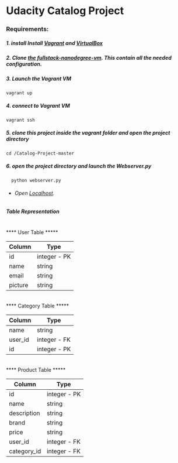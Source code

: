 # Udacity Catalog Project

### Requirements:

##### 1. install  Install <a target="_blank" href="https://www.vagrantup.com/">Vagrant</a> and <a target="_blank" href="https://www.virtualbox.org/">VirtualBox</a>

##### 2. Clone <a target="_blank" href="https://github.com/udacity/fullstack-nanodegree-vm">the fullstack-nanodegree-vm</a>. This contain all the needed configuration.


##### 3. Launch the Vagrant VM

    vagrant up

##### 4. connect to Vagrant VM

    vagrant ssh

##### 5. clone this project inside the vagrant folder and open the project directory
    cd /Catalog-Project-master

##### 6. open the project directory and launch the Webserver.py
      python webserver.py


* ###### Open <a target="_blank" href="http://localhost:5000/">Localhost</a>.


##### Table Representation

<br/>
    **** User Table *****

| Column | Type                     |
|--------|--------------------------|
| id | integer - PK              |
| name  | string                     |
| email   | string                     |
| picture   | string                     |

<br/>
**** Category Table *****

| Column | Type    |
|--------|---------|
| name   | string    |
| user_id    | integer - FK    |
| id     | integer - PK |

<br/>
**** Product Table *****

| Column | Type    |
|--------|---------|
| id   | integer - PK |
| name    | string    |
| description | string |
| brand | string |
| price     | string |
| user_id     | integer - FK |
| category_id     | integer - FK |
